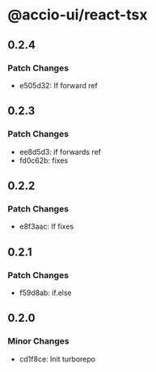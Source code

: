 # @accio-ui/react-tsx

## 0.2.4

### Patch Changes

- e505d32: If forward ref

## 0.2.3

### Patch Changes

- ee8d5d3: if forwards ref
- fd0c62b: fixes

## 0.2.2

### Patch Changes

- e8f3aac: If fixes

## 0.2.1

### Patch Changes

- f59d8ab: if.else

## 0.2.0

### Minor Changes

- cd1f8ce: Init turborepo

